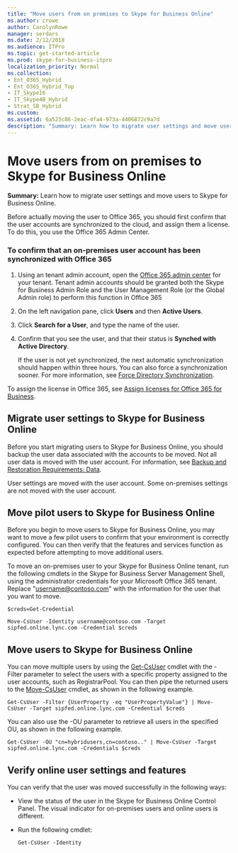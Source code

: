 ```yaml
---
title: "Move users from on premises to Skype for Business Online"
ms.author: crowe
author: CarolynRowe
manager: serdars
ms.date: 2/12/2018
ms.audience: ITPro
ms.topic: get-started-article
ms.prod: skype-for-business-itpro
localization_priority: Normal
ms.collection:
- Ent_O365_Hybrid
- Ent_O365_Hybrid_Top
- IT_Skype16
- IT_Skype4B_Hybrid
- Strat_SB_Hybrid
ms.custom:
ms.assetid: 6a523c86-2eac-4fa4-973a-4406872c9a7d
description: "Summary: Learn how to migrate user settings and move users to Skype for Business Online."
---
```


# Move users from on premises to Skype for Business Online

**Summary:** Learn how to migrate user settings and move users to Skype for Business Online.

Before actually moving the user to Office 365, you should first confirm that the user accounts are synchronized to the cloud, and assign them a license. To do this, you use the Office 365 Admin Center.

### To confirm that an on-premises user account has been synchronized with Office 365

1. Using an tenant admin account, open the [Office 365 admin center](https://portal.office.com/) for your tenant.  Tenant admin accounts should be granted both the Skype for Business Admin Role and the User Management Role (or the Global Admin role) to perform this function in Office 365

2. On the left navigation pane, click **Users** and then **Active Users**.

3. Click **Search for a User**, and type the name of the user.

4. Confirm that you see the user, and that their status is **Synched with Active Directory**.

    If the user is not yet synchronized, the next automatic synchronization should happen within three hours. You can also force a synchronization sooner. For more information, see [Force Directory Synchronization](https://msdn.microsoft.com/en-us/library/azure/jj151771.aspx).

To assign the license in Office 365, see [Assign licenses for Office 365 for Business](https://support.office.com/en-us/article/Assign-or-unassign-licenses-for-Office-365-for-business-997596b5-4173-4627-b915-36abac6786dc).

## Migrate user settings to Skype for Business Online

Before you start migrating users to Skype for Business Online, you should backup the user data associated with the accounts to be moved. Not all user data is moved with the user account. For information, see [Backup and Restoration Requirements: Data](https://technet.microsoft.com/library/ecfb8e4d-cb4f-476d-9772-4486bd683c04.aspx).

User settings are moved with the user account. Some on-premises settings are not moved with the user account.

## Move pilot users to Skype for Business Online

Before you begin to move users to Skype for Business Online, you may want to move a few pilot users to confirm that your environment is correctly configured. You can then verify that the features and services function as expected before attempting to move additional users.

To move an on-premises user to your Skype for Business Online tenant, run the following cmdlets in the Skype for Business Server Management Shell, using the administrator credentials for your Microsoft Office 365 tenant. Replace "username@contoso.com" with the information for the user that you want to move.

```
$creds=Get-Credential
```

```
Move-CsUser -Identity username@contoso.com -Target sipfed.online.lync.com -Credential $creds
```

## Move users to Skype for Business Online

You can move multiple users by using the [Get-CsUser](https://docs.microsoft.com/powershell/module/skype/get-csuser?view=skype-ps) cmdlet with the -Filter parameter to select the users with a specific property assigned to the user accounts, such as RegistrarPool. You can then pipe the returned users to the [Move-CsUser](https://docs.microsoft.com/powershell/module/skype/move-csuser?view=skype-ps) cmdlet, as shown in the following example.

```
Get-CsUser -Filter {UserProperty -eq "UserPropertyValue"} | Move-CsUser -Target sipfed.online.lync.com -Credential $creds
```

You can also use the -OU parameter to retrieve all users in the specified OU, as shown in the following example.

```
Get-CsUser -OU "cn=hybridusers,cn=contoso.." | Move-CsUser -Target sipfed.online.lync.com -Credentials $creds
```

## Verify online user settings and features

You can verify that the user was moved successfully in the following ways:

- View the status of the user in the Skype for Business Online Control Panel. The visual indicator for on-premises users and online users is different.

- Run the following cmdlet:

  ```
  Get-CsUser -Identity
  ```
